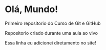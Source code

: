 # Olá, Mundo!
Primeiro repositorio do Curso de Git e GitHub

Repositorio criado durante uma aula ao vivo

Essa linha eu adicionei diretamento no site!

